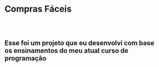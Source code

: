 <h1>Compras Fáceis</h1>
<br>
<br>
<h2>Esse foi um projeto que eu desenvolvi com base os ensinamentos do meu atual curso de programação</h2>
